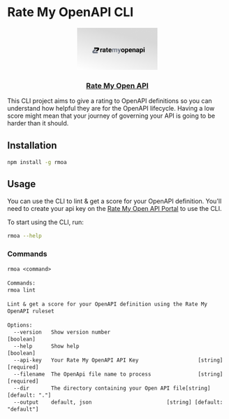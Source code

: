 # Rate My OpenAPI CLI

<p align="center">
  <a href="https://ratemyopenapi.com/">
    <img src="https://github.com/zuplo/rate-my-openapi/blob/main/assets/gh-header.png" height="96">
    <h3 align="center">Rate My Open API</h3>
  </a>
</p>

This CLI project aims to give a rating to OpenAPI definitions so you can
understand how helpful they are for the OpenAPI lifecycle. Having a low score
might mean that your journey of governing your API is going to be harder than it
should.

## Installation

```bash
npm install -g rmoa
```

## Usage

You can use the CLI to lint & get a score for your OpenAPI definition. You'll
need to create your api key on the
[Rate My Open API Portal](https://api.ratemyopenapi.com/docs) to use the CLI.

To start using the CLI, run:

```bash
rmoa --help
```

### Commands

```
rmoa <command>

Commands:
rmoa lint

Lint & get a score for your OpenAPI definition using the Rate My OpenAPI ruleset

Options:
  --version   Show version number                                      [boolean]
  --help      Show help                                                [boolean]
  --api-key   Your Rate My OpenAPI API Key                   [string] [required]
  --filename  The OpenApi file name to process               [string] [required]
  --dir       The directory containing your Open API file[string] [default: "."]
  --output    default, json                        [string] [default: "default"]
```
